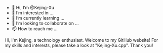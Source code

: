 - 👋 Hi, I’m @Kejing-Xu
- 👀 I’m interested in ...
- 🌱 I’m currently learning ...
- 💞️ I’m looking to collaborate on ...
- 📫 How to reach me ...

<!---
Kejing-Xu/Kejing-Xu is a ✨ special ✨ repository because its `README.md` (this file) appears on your GitHub profile.
You can click the Preview link to take a look at your changes.
--->
Hi, I'm Kejing, a technology enthusiast. Welcome to my GitHub website! For my skills and interests, please take a look at "Kejing-Xu.cpp". Thank you!
